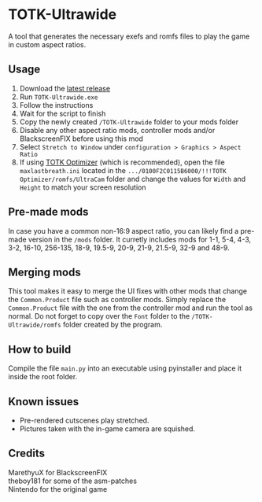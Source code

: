 # TOTK-Ultrawide
A tool that generates the necessary exefs and romfs files to play the game in custom aspect ratios.
## Usage
1. Download the [latest release](https://github.com/Fruithapje21/TOTK-Ultrawide/releases/latest)
2. Run `TOTK-Ultrawide.exe`
3. Follow the instructions
4. Wait for the script to finish
5. Copy the newly created `/TOTK-Ultrawide` folder to your mods folder
6. Disable any other aspect ratio mods, controller mods and/or BlackscreenFIX before using this mod
7. Select `Stretch to Window` under `configuration > Graphics > Aspect Ratio`
8. If using [TOTK Optimizer](https://github.com/MaxLastBreath/TOTK-mods) (which is recommended), open the file `maxlastbreath.ini` located in the `.../0100F2C0115B6000/!!!TOTK Optimizer/romfs/UltraCam` folder and change the values for `Width` and `Height` to match your screen resolution
## Pre-made mods
In case you have a common non-16:9 aspect ratio, you can likely find a pre-made version in the `/mods` folder. It curretly includes mods for 1-1, 5-4, 4-3, 3-2, 16-10, 256-135, 18-9, 19.5-9, 20-9, 21-9, 21.5-9, 32-9 and 48-9.
## Merging mods
This tool makes it easy to merge the UI fixes with other mods that change the `Common.Product` file such as controller mods. Simply replace the `Common.Product` file with the one from the controller mod and run the tool as normal. Do not forget to copy over the `Font` folder to the `/TOTK-Ultrawide/romfs` folder created by the program.
## How to build
Compile the file `main.py` into an executable using pyinstaller and place it inside the root folder.
## Known issues
* Pre-rendered cutscenes play stretched. 
* Pictures taken with the in-game camera are squished.
## Credits
MarethyuX for BlackscreenFIX  
theboy181 for some of the asm-patches   
Nintendo for the original game
